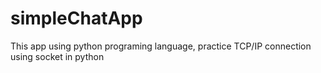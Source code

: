# simpleChatApp
This app using python programing language, practice TCP/IP connection using socket in python

